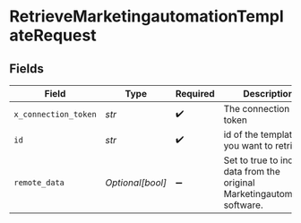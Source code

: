 # RetrieveMarketingautomationTemplateRequest


## Fields

| Field                                                                       | Type                                                                        | Required                                                                    | Description                                                                 |
| --------------------------------------------------------------------------- | --------------------------------------------------------------------------- | --------------------------------------------------------------------------- | --------------------------------------------------------------------------- |
| `x_connection_token`                                                        | *str*                                                                       | :heavy_check_mark:                                                          | The connection token                                                        |
| `id`                                                                        | *str*                                                                       | :heavy_check_mark:                                                          | id of the template you want to retrieve.                                    |
| `remote_data`                                                               | *Optional[bool]*                                                            | :heavy_minus_sign:                                                          | Set to true to include data from the original Marketingautomation software. |